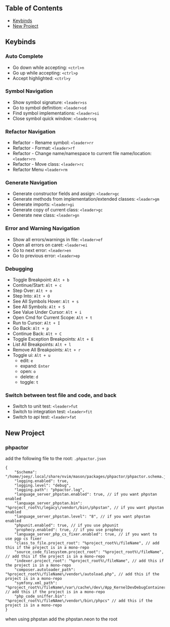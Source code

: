 ## Table of Contents
- [Keybinds](#keybinds)
- [New Project](#new_project)


## Keybinds <a name = "keybinds"></a>

### Auto Complete
- Go down while accepting: `<ctrl>n`
- Go up while accepting: `<ctrl>p`
- Accept highlighted: `<ctrl>y`

### Symbol Navigation
- Show symbol signature: `<leader>ss`
- Go to symbol definition: `<leader>sd`
- Find symbol implementations: `<leader>si`
- Close symbol quick window: `<leader>sq`

### Refactor Navigation
- Refactor - Rename symbol: `<leader>rr`
- Refactor - Format: `<leader>rf`
- Refactor - Change name/namespace to current file name/location: `<leader>rn`
- Refactor - Move class: `<leader>rc`
- Refactor Menu `<leader>rm`

### Generate Navigation
- Generate constructor fields and assign: `<leader>gc`
- Generate methods from implementation/extended classes: `<leader>gm`
- Generate imports: `<leader>gi`
- Generate copy of current class: `<leader>gc`
- Generate new class: `<leader>gn`

### Error and Warning Navigation
- Show all errors/warnings in file: `<leader>ef`
- Open all errors on caret: `<leader>ei`
- Go to next error: `<leader>en`
- Go to previous error: `<leader>ep`

### Debugging
- Toggle Breakpoint: `Alt + b`
- Continue/Start: `Alt + c`
- Step Over: `Alt + o`
- Step Into: `Alt + O`
- See All Symbols Hover: `Alt + s`
- See All Symbols: `Alt + S`
- See Value Under Cursor: `Alt + i`
- Open Cmd for Current Scope: `Alt + t`
- Run to Cursor: `Alt + I`
- Go Back: `Alt + p`
- Continue Back: `Alt + C`
- Toggle Exception Breakpoints: `Alt + E`
- List All Breakpoints: `Alt + l`
- Remove All Breakpoints: `Alt + r`
- Toggle ui: `Alt + u`
    - edit: `e`
    - expand: `Enter`
    - open: `o`
    - delete: `d`
    - toggle: `t`

### Switch between test file and code, and back
- Switch to unit test: `<leader>fut`
- Switch to integration test: `<leader>fit`
- Switch to api test: `<leader>fat`

## New Project <a name = "new_project"></a>

### phpactor
add the following file to the root: `.phpactor.json`
```
{
    "$schema": "/home/joey/.local/share/nvim/mason/packages/phpactor/phpactor.schema.json",
    "logging.enabled": true,
    "logging.level": "debug",
    "logging.path": "phpactor.log",
    "language_server_phpstan.enabled": true, // if you want phpstan enabled
    "language_server_phpstan.bin": "%project_root%\/legacy\/vendor\/bin\/phpstan", // if you want phpstan enabled
    "language_server_phpstan.level": "8", // if you want phpstan enabled
    "phpunit.enabled": true, // if you use phpunit
    "prophecy.enabled": true, // if you use prophecy
    "language_server_php_cs_fixer.enabled": true, // if you want to use pgp cs fixer
    "class_to_file.project_root": "%project_root%\/fileName", // add this if the project is in a mono-repo
    "source_code_filesystem.project_root": "%project_root%\/fileName", // add this if the project is in a mono-repo
    "indexer.project_root": "%project_root%\/fileName", // add this if the project is in a mono-repo
    "composer.autoloader_path": "%project_root%\/fileName\/vendor\/autoload.php", // add this if the project is in a mono-repo
    "symfony.xml_path": "%project_root%\/fileName\/var\/cache\/dev\/App_KernelDevDebugContainer.xml", // add this if the project is in a mono-repo
    "php_code_sniffer.bin": "%project_root%\/fileNAme\/vendor\/bin\/phpcs" // add this if the project is in a mono-repo
}
```

when using phpstan add the phpstan.neon to the root
